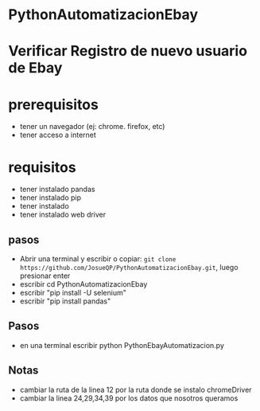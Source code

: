 # PythonAutomatizacionEbay
# Verificar Registro de nuevo usuario de Ebay
# prerequisitos
- tener un navegador (ej: chrome. firefox, etc)
- tener acceso a internet
# requisitos
- tener instalado pandas
- tener instalado pip
- tener instalado 
- tener instalado web driver
## pasos
- Abrir una terminal y escribir o copiar: `git clone https://github.com/JosueQP/PythonAutomatizacionEbay.git`, luego presionar enter
- escribir cd PythonAutomatizacionEbay
- escribir "pip install -U selenium"
- escribir "pip install pandas"
## Pasos
- en una terminal escribir python PythonEbayAutomatizacion.py

## Notas
- cambiar la ruta de la linea 12 por la ruta donde se instalo chromeDriver 
- cambiar la linea 24,29,34,39 por los datos que nosotros queramos
